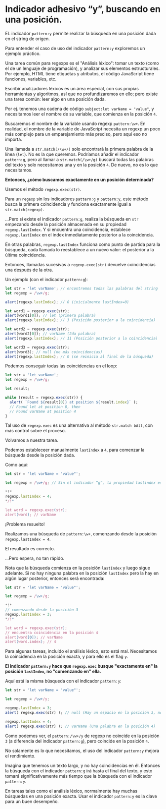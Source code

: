 
# Indicador adhesivo “y”, buscando en una posición.

EL indicador `pattern:y` permite realizar la búsqueda en una posición dada en el string de origen.

Para entender el caso de uso del indicador `pattern:y` exploremos un ejemplo práctico.

Una tarea común para regexps es el "Análisis léxico": tomar un texto (como el de un lenguaje de programación), y analizar sus elementos estructurales. Por ejemplo, HTML tiene etiquetas y atributos, el código JavaScript tiene funciones, variables, etc.

Escribir analizadores léxicos es un área especial, con sus propias herramientas y algoritmos, así que no profundizaremos en ello; pero existe una tarea común: leer algo en una posición dada.

Por ej. tenemos una cadena de código `subject:let varName = "value"`, y necesitamos leer el nombre de su variable, que comienza en la posición `4`.

Buscaremos el nombre de la variable usando regexp `pattern:\w+`. En realidad, el nombre de la variable de JavaScript necesita un regexp un poco más complejo para un emparejamiento más preciso, pero aquí eso no importa.

Una llamada a `str.match(/\w+/)` solo encontrará la primera palabra de la línea (`let`). No es la que queremos.
Podríamos añadir el indicador `pattern:g`, pero al llamar a `str.match(/\w+/g)` buscará todas las palabras del texto y solo necesitamos una y en la posición `4`. De nuevo, no es lo que necesitamos.

**Entonces, ¿cómo buscamos exactamente en un posición deterninada?** 

Usemos el método `regexp.exec(str)`.

Para un `regexp` sin los indicadores `pattern:g` y `pattern:y`, este método busca la primera coincidencia y funciona exactamente igual a `str.match(regexp)`.

...Pero si existe el indicador `pattern:g`, realiza la búsqueda en `str` empezando desde la posición almacenada en su propiedad `regexp.lastIndex`. Y si encuentra una coincidencia, establece `regexp.lastIndex` en el index inmediatamente posterior a la coincidencia.

En otras palabras, `regexp.lastIndex` funciona como punto de partida para la búsqueda, cada llamada lo reestablece a un nuevo valor: el posterior a la última coincidencia. 

Entonces, llamadas sucesivas a `regexp.exec(str)` devuelve coincidencias una después de la otra.

Un ejemplo (con el indicador `pattern:g`):

```js run
let str = 'let varName'; // encontremos todas las palabras del string
let regexp = /\w+/g;

alert(regexp.lastIndex); // 0 (inicialmente lastIndex=0) 

let word1 = regexp.exec(str);
alert(word1[0]); // let (primera palabra)
alert(regexp.lastIndex); // 3 (Posición posterior a la coincidencia)

let word2 = regexp.exec(str);
alert(word2[0]); // varName (2da palabra)
alert(regexp.lastIndex); // 11 (Posición posterior a la coincidencia)

let word3 = regexp.exec(str);
alert(word3); // null (no más coincidencias)
alert(regexp.lastIndex); // 0 (se reinicia al final de la búsqueda)
```

Podemos conseguir todas las coincidencias en el loop:

```js run
let str = 'let varName';
let regexp = /\w+/g;

let result;

while (result = regexp.exec(str)) {
  alert( `Found ${result[0]} at position ${result.index}` );
  // Found let at position 0, then
  // Found varName at position 4
}
```

Tal uso de `regexp.exec` es una alternativa al método `str.match bAll`, con más control sobre el proceso.

Volvamos a nuestra tarea.

Podemos estableceer manualmente `lastIndex` a `4`, para comenzar la búsqueda desde la posición dada.

Como aquí:

```js run
let str = 'let varName = "value"';

let regexp = /\w+/g; // Sin el indicador “g”, la propiedad lastindex es ignorada.

*!*
regexp.lastIndex = 4;
*/!*

let word = regexp.exec(str);
alert(word); // varName
```

¡Problema resuelto!

Realizamos una búsqueda de `pattern:\w+`, comenzando desde la posición `regexp.lastIndex = 4`.

El resultado es correcto.

...Pero espera, no tan rápido.

Nota que la búsqueda comienza en la posición `lastIndex` y luego sigue adelante. Si no hay ninguna palabra en la posición `lastIndex` pero la hay en algún lugar posterior, entonces será encontrada:

```js run
let str = 'let varName = "value"';

let regexp = /\w+/g;

*!*
// comenzando desde la posición 3
regexp.lastIndex = 3;
*/!*

let word = regexp.exec(str);
// encuentra coincidencia en la posición 4
alert(word[0]); // varName
alert(word.index); // 4
```

Para algunas tareas, incluido el análisis léxico, esto está mal. Necesitamos la coincidencia en la posición exacta, y para ello es el flag `y`.

**El indicador `pattern:y` hace que `regexp.exec` busque "exactamente en" la posición `lastIndex`, no "comenzando en" ella.**

Aquí está la misma búsqueda con el indicador `pattern:y`:

```js run
let str = 'let varName = "value"';

let regexp = /\w+/y;

regexp.lastIndex = 3;
alert( regexp.exec(str) ); // null (Hay un espacio en la posición 3, no una palabra) 

regexp.lastIndex = 4;
alert( regexp.exec(str) ); // varName (Una palabra en la posición 4)
```

Como podemos ver, el `pattern:/\w+/y` de regexp no coincide en la posición `3` (a diferencia del indicador `pattern:g`), pero coincide en la posición `4`.

No solamente es lo que necesitamos, el uso del indicador `pattern:y` mejora el rendimiento.

Imagina que tenemos un texto largo, y no hay coincidencias en él. Entonces la búsqueda con el indicador `pattern:g` irá hasta el final del texto, y esto tomará significativamente más tiempo que la búsqueda con el indicador `pattern:y`.

En tareas tales como el análisis léxico, normalmente hay muchas búsquedas en una posición exacta. Usar el indicador `pattern:y` es la clave para un buen desempeño.
